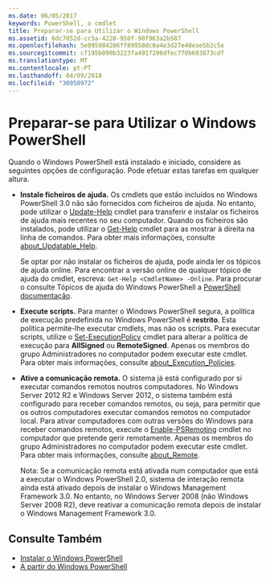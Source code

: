 ```yaml
---
ms.date: 06/05/2017
keywords: PowerShell, o cmdlet
title: Preparar-se para Utilizar o Windows PowerShell
ms.assetid: 6dc7052d-cc5a-4220-950f-98f963a2b587
ms.openlocfilehash: 5e095984286ff89958dc0a4e3d27e40eae5b2c5e
ms.sourcegitcommit: cf195b090b3223fa4917206dfec7f0b603873cdf
ms.translationtype: MT
ms.contentlocale: pt-PT
ms.lasthandoff: 04/09/2018
ms.locfileid: "30950972"
---
```

# <a name="getting-ready-to-use-windows-powershell"></a>Preparar-se para Utilizar o Windows PowerShell
Quando o Windows PowerShell está instalado e iniciado, considere as seguintes opções de configuração. Pode efetuar estas tarefas em qualquer altura.

- **Instale ficheiros de ajuda.** Os cmdlets que estão incluídos no Windows PowerShell 3.0 não são fornecidos com ficheiros de ajuda. No entanto, pode utilizar o [Update-Help](/powershell/module/microsoft.powershell.core/update-help) cmdlet para transferir e instalar os ficheiros de ajuda mais recentes no seu computador. Quando os ficheiros são instalados, pode utilizar o [Get-Help](/powershell/module/microsoft.powershell.core/get-help) cmdlet para as mostrar à direita na linha de comandos. Para obter mais informações, consulte [about_Updatable_Help](/powershell/module/microsoft.powershell.core/about/about_updatable_help).

    Se optar por não instalar os ficheiros de ajuda, pode ainda ler os tópicos de ajuda online. Para encontrar a versão online de qualquer tópico de ajuda do cmdlet, escreva: `Get-Help <CmdletName> -Online`. Para procurar o consulte Tópicos de ajuda do Windows PowerShell a [PowerShell documentação](/powershell/scripting).

- **Execute scripts.** Para manter o Windows PowerShell segura, a política de execução predefinida no Windows PowerShell é **restrito**. Esta política permite-lhe executar cmdlets, mas não os scripts. Para executar scripts, utilize o [Set-ExecutionPolicy](/powershell/module/microsoft.powershell.security/set-executionpolicy) cmdlet para alterar a política de execução para **AllSigned** ou **RemoteSigned**. Apenas os membros do grupo Administradores no computador podem executar este cmdlet. Para obter mais informações, consulte [about_Execution_Policies](/powershell/module/microsoft.powershell.core/about/about_execution_policies).

- **Ative a comunicação remota.** O sistema já está configurado por si executar comandos remotos noutros computadores. No Windows Server 2012 R2 e Windows Server 2012, o sistema também está configurado para receber comandos remotos, ou seja, para permitir que os outros computadores executar comandos remotos no computador local. Para ativar computadores com outras versões do Windows para receber comandos remotos, execute o [Enable-PSRemoting](/powershell/module/microsoft.powershell.core/enable-psremoting) cmdlet no computador que pretende gerir remotamente. Apenas os membros do grupo Administradores no computador podem executar este cmdlet. Para obter mais informações, consulte [about_Remote](/powershell/module/microsoft.powershell.core/about/about_remote).

    Nota: Se a comunicação remota está ativada num computador que está a executar o Windows PowerShell 2.0, sistema de interação remota ainda está ativado depois de instalar o Windows Management Framework 3.0. No entanto, no Windows Server 2008 (não Windows Server 2008 R2), deve reativar a comunicação remota depois de instalar o Windows Management Framework 3.0.

## <a name="see-also"></a>Consulte Também
- [Instalar o Windows PowerShell](../setup/Installing-Windows-PowerShell.md)
- [A partir do Windows PowerShell](/powershell/scripting/setup/starting-windows-powershell)